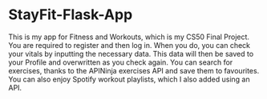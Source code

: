 # StayFit-Flask-App

This is my app for Fitness and Workouts, which is my CS50 Final Project. You are required to register and then log in. When you do, you can check your vitals by inputting the necessary data. This data will then be saved to your Profile and overwritten as you check again. You can search for exercises, thanks to the APINinja exercises API and save them to favourites. You can also enjoy Spotify workout playlists, which I also added using an API.
